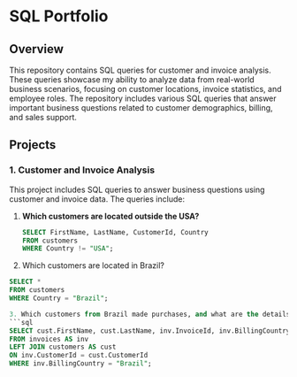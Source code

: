 # SQL Portfolio

## Overview
This repository contains SQL queries for customer and invoice analysis. These queries showcase my ability to analyze data from real-world business scenarios, focusing on customer locations, invoice statistics, and employee roles. The repository includes various SQL queries that answer important business questions related to customer demographics, billing, and sales support.

## Projects

### 1. Customer and Invoice Analysis
This project includes SQL queries to answer business questions using customer and invoice data. The queries include:

1. **Which customers are located outside the USA?**  
   ```sql
   SELECT FirstName, LastName, CustomerId, Country 
   FROM customers 
   WHERE Country != "USA";

2. Which customers are located in Brazil?
 ```sql 
SELECT * 
FROM customers 
WHERE Country = "Brazil";

3. Which customers from Brazil made purchases, and what are the details of their invoices, including invoice ID, billing country, and invoice date?
 ```sql
SELECT cust.FirstName, cust.LastName, inv.InvoiceId, inv.BillingCountry, inv.InvoiceDate
FROM invoices AS inv
LEFT JOIN customers AS cust
ON inv.CustomerId = cust.CustomerId
WHERE inv.BillingCountry = "Brazil";




